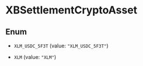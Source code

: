 

# XBSettlementCryptoAsset

## Enum


* `XLM_USDC_5F3T` (value: `"XLM_USDC_5F3T"`)

* `XLM` (value: `"XLM"`)



